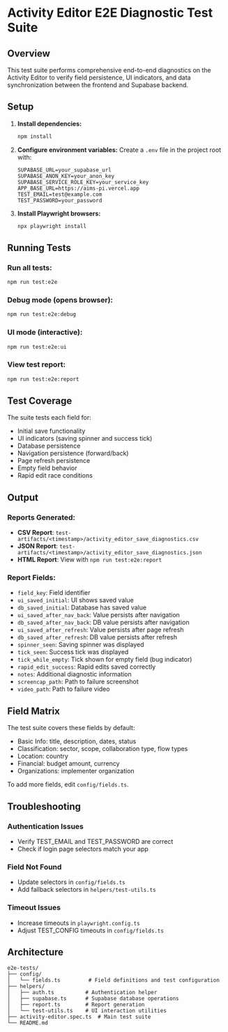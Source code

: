 # Activity Editor E2E Diagnostic Test Suite

## Overview
This test suite performs comprehensive end-to-end diagnostics on the Activity Editor to verify field persistence, UI indicators, and data synchronization between the frontend and Supabase backend.

## Setup

1. **Install dependencies:**
   ```bash
   npm install
   ```

2. **Configure environment variables:**
   Create a `.env` file in the project root with:
   ```
   SUPABASE_URL=your_supabase_url
   SUPABASE_ANON_KEY=your_anon_key
   SUPABASE_SERVICE_ROLE_KEY=your_service_key
   APP_BASE_URL=https://aims-pi.vercel.app
   TEST_EMAIL=test@example.com
   TEST_PASSWORD=your_password
   ```

3. **Install Playwright browsers:**
   ```bash
   npx playwright install
   ```

## Running Tests

### Run all tests:
```bash
npm run test:e2e
```

### Debug mode (opens browser):
```bash
npm run test:e2e:debug
```

### UI mode (interactive):
```bash
npm run test:e2e:ui
```

### View test report:
```bash
npm run test:e2e:report
```

## Test Coverage

The suite tests each field for:
- Initial save functionality
- UI indicators (saving spinner and success tick)
- Database persistence
- Navigation persistence (forward/back)
- Page refresh persistence
- Empty field behavior
- Rapid edit race conditions

## Output

### Reports Generated:
- **CSV Report**: `test-artifacts/<timestamp>/activity_editor_save_diagnostics.csv`
- **JSON Report**: `test-artifacts/<timestamp>/activity_editor_save_diagnostics.json`
- **HTML Report**: View with `npm run test:e2e:report`

### Report Fields:
- `field_key`: Field identifier
- `ui_saved_initial`: UI shows saved value
- `db_saved_initial`: Database has saved value
- `ui_saved_after_nav_back`: Value persists after navigation
- `db_saved_after_nav_back`: DB value persists after navigation
- `ui_saved_after_refresh`: Value persists after page refresh
- `db_saved_after_refresh`: DB value persists after refresh
- `spinner_seen`: Saving spinner was displayed
- `tick_seen`: Success tick was displayed
- `tick_while_empty`: Tick shown for empty field (bug indicator)
- `rapid_edit_success`: Rapid edits saved correctly
- `notes`: Additional diagnostic information
- `screencap_path`: Path to failure screenshot
- `video_path`: Path to failure video

## Field Matrix

The test suite covers these fields by default:
- Basic Info: title, description, dates, status
- Classification: sector, scope, collaboration type, flow types
- Location: country
- Financial: budget amount, currency
- Organizations: implementer organization

To add more fields, edit `config/fields.ts`.

## Troubleshooting

### Authentication Issues
- Verify TEST_EMAIL and TEST_PASSWORD are correct
- Check if login page selectors match your app

### Field Not Found
- Update selectors in `config/fields.ts`
- Add fallback selectors in `helpers/test-utils.ts`

### Timeout Issues
- Increase timeouts in `playwright.config.ts`
- Adjust TEST_CONFIG timeouts in `config/fields.ts`

## Architecture

```
e2e-tests/
├── config/
│   └── fields.ts         # Field definitions and test configuration
├── helpers/
│   ├── auth.ts          # Authentication helper
│   ├── supabase.ts      # Supabase database operations
│   ├── report.ts        # Report generation
│   └── test-utils.ts    # UI interaction utilities
├── activity-editor.spec.ts  # Main test suite
└── README.md
```